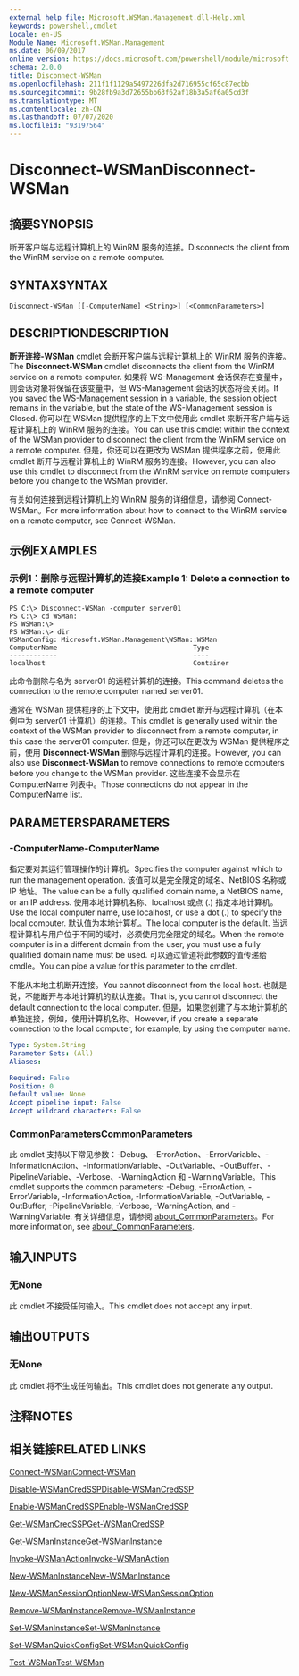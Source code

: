 ```yaml
---
external help file: Microsoft.WSMan.Management.dll-Help.xml
keywords: powershell,cmdlet
Locale: en-US
Module Name: Microsoft.WSMan.Management
ms.date: 06/09/2017
online version: https://docs.microsoft.com/powershell/module/microsoft.wsman.management/disconnect-wsman?view=powershell-6&WT.mc_id=ps-gethelp
schema: 2.0.0
title: Disconnect-WSMan
ms.openlocfilehash: 211f1f1129a5497226dfa2d716955cf65c87ecbb
ms.sourcegitcommit: 9b28fb9a3d72655bb63f62af18b3a5af6a05cd3f
ms.translationtype: MT
ms.contentlocale: zh-CN
ms.lasthandoff: 07/07/2020
ms.locfileid: "93197564"
---
```

# <span data-ttu-id="eee6d-103">Disconnect-WSMan</span><span class="sxs-lookup"><span data-stu-id="eee6d-103">Disconnect-WSMan</span></span>

## <span data-ttu-id="eee6d-104">摘要</span><span class="sxs-lookup"><span data-stu-id="eee6d-104">SYNOPSIS</span></span>
<span data-ttu-id="eee6d-105">断开客户端与远程计算机上的 WinRM 服务的连接。</span><span class="sxs-lookup"><span data-stu-id="eee6d-105">Disconnects the client from the WinRM service on a remote computer.</span></span>

## <span data-ttu-id="eee6d-106">SYNTAX</span><span class="sxs-lookup"><span data-stu-id="eee6d-106">SYNTAX</span></span>

```
Disconnect-WSMan [[-ComputerName] <String>] [<CommonParameters>]
```

## <span data-ttu-id="eee6d-107">DESCRIPTION</span><span class="sxs-lookup"><span data-stu-id="eee6d-107">DESCRIPTION</span></span>
<span data-ttu-id="eee6d-108">**断开连接-WSMan** cmdlet 会断开客户端与远程计算机上的 WinRM 服务的连接。</span><span class="sxs-lookup"><span data-stu-id="eee6d-108">The **Disconnect-WSMan** cmdlet disconnects the client from the WinRM service on a remote computer.</span></span>
<span data-ttu-id="eee6d-109">如果将 WS-Management 会话保存在变量中，则会话对象将保留在该变量中，但 WS-Management 会话的状态将会关闭。</span><span class="sxs-lookup"><span data-stu-id="eee6d-109">If you saved the WS-Management session in a variable, the session object remains in the variable, but the state of the WS-Management session is Closed.</span></span>
<span data-ttu-id="eee6d-110">你可以在 WSMan 提供程序的上下文中使用此 cmdlet 来断开客户端与远程计算机上的 WinRM 服务的连接。</span><span class="sxs-lookup"><span data-stu-id="eee6d-110">You can use this cmdlet within the context of the WSMan provider to disconnect the client from the WinRM service on a remote computer.</span></span>
<span data-ttu-id="eee6d-111">但是，你还可以在更改为 WSMan 提供程序之前，使用此 cmdlet 断开与远程计算机上的 WinRM 服务的连接。</span><span class="sxs-lookup"><span data-stu-id="eee6d-111">However, you can also use this cmdlet to disconnect from the WinRM service on remote computers before you change to the WSMan provider.</span></span>

<span data-ttu-id="eee6d-112">有关如何连接到远程计算机上的 WinRM 服务的详细信息，请参阅 Connect-WSMan。</span><span class="sxs-lookup"><span data-stu-id="eee6d-112">For more information about how to connect to the WinRM service on a remote computer, see Connect-WSMan.</span></span>

## <span data-ttu-id="eee6d-113">示例</span><span class="sxs-lookup"><span data-stu-id="eee6d-113">EXAMPLES</span></span>

### <span data-ttu-id="eee6d-114">示例1：删除与远程计算机的连接</span><span class="sxs-lookup"><span data-stu-id="eee6d-114">Example 1: Delete a connection to a remote computer</span></span>

```
PS C:\> Disconnect-WSMan -computer server01
PS C:\> cd WSMan:
PS WSMan:\>
PS WSMan:\> dir
WSManConfig: Microsoft.WSMan.Management\WSMan::WSMan
ComputerName                                  Type
------------                                  ----
localhost                                     Container
```

<span data-ttu-id="eee6d-115">此命令删除与名为 server01 的远程计算机的连接。</span><span class="sxs-lookup"><span data-stu-id="eee6d-115">This command deletes the connection to the remote computer named server01.</span></span>

<span data-ttu-id="eee6d-116">通常在 WSMan 提供程序的上下文中，使用此 cmdlet 断开与远程计算机（在本例中为 server01 计算机）的连接。</span><span class="sxs-lookup"><span data-stu-id="eee6d-116">This cmdlet is generally used within the context of the WSMan provider to disconnect from a remote computer, in this case the server01 computer.</span></span>
<span data-ttu-id="eee6d-117">但是，你还可以在更改为 WSMan 提供程序之前，使用 **Disconnect-WSMan** 删除与远程计算机的连接。</span><span class="sxs-lookup"><span data-stu-id="eee6d-117">However, you can also use **Disconnect-WSMan** to remove connections to remote computers before you change to the WSMan provider.</span></span>
<span data-ttu-id="eee6d-118">这些连接不会显示在 ComputerName 列表中。</span><span class="sxs-lookup"><span data-stu-id="eee6d-118">Those connections do not appear in the ComputerName list.</span></span>

## <span data-ttu-id="eee6d-119">PARAMETERS</span><span class="sxs-lookup"><span data-stu-id="eee6d-119">PARAMETERS</span></span>

### <span data-ttu-id="eee6d-120">-ComputerName</span><span class="sxs-lookup"><span data-stu-id="eee6d-120">-ComputerName</span></span>
<span data-ttu-id="eee6d-121">指定要对其运行管理操作的计算机。</span><span class="sxs-lookup"><span data-stu-id="eee6d-121">Specifies the computer against which to run the management operation.</span></span>
<span data-ttu-id="eee6d-122">该值可以是完全限定的域名、NetBIOS 名称或 IP 地址。</span><span class="sxs-lookup"><span data-stu-id="eee6d-122">The value can be a fully qualified domain name, a NetBIOS name, or an IP address.</span></span>
<span data-ttu-id="eee6d-123">使用本地计算机名称、localhost 或点 (.) 指定本地计算机。</span><span class="sxs-lookup"><span data-stu-id="eee6d-123">Use the local computer name, use localhost, or use a dot (.) to specify the local computer.</span></span>
<span data-ttu-id="eee6d-124">默认值为本地计算机。</span><span class="sxs-lookup"><span data-stu-id="eee6d-124">The local computer is the default.</span></span>
<span data-ttu-id="eee6d-125">当远程计算机与用户位于不同的域时，必须使用完全限定的域名。</span><span class="sxs-lookup"><span data-stu-id="eee6d-125">When the remote computer is in a different domain from the user, you must use a fully qualified domain name must be used.</span></span>
<span data-ttu-id="eee6d-126">可以通过管道将此参数的值传递给 cmdle。</span><span class="sxs-lookup"><span data-stu-id="eee6d-126">You can pipe a value for this parameter to the cmdlet.</span></span>

<span data-ttu-id="eee6d-127">不能从本地主机断开连接。</span><span class="sxs-lookup"><span data-stu-id="eee6d-127">You cannot disconnect from the local host.</span></span>
<span data-ttu-id="eee6d-128">也就是说，不能断开与本地计算机的默认连接。</span><span class="sxs-lookup"><span data-stu-id="eee6d-128">That is, you cannot disconnect the default connection to the local computer.</span></span>
<span data-ttu-id="eee6d-129">但是，如果您创建了与本地计算机的单独连接，例如，使用计算机名称。</span><span class="sxs-lookup"><span data-stu-id="eee6d-129">However, if you create a separate connection to the local computer, for example, by using the computer name.</span></span>

```yaml
Type: System.String
Parameter Sets: (All)
Aliases:

Required: False
Position: 0
Default value: None
Accept pipeline input: False
Accept wildcard characters: False
```

### <span data-ttu-id="eee6d-130">CommonParameters</span><span class="sxs-lookup"><span data-stu-id="eee6d-130">CommonParameters</span></span>
<span data-ttu-id="eee6d-131">此 cmdlet 支持以下常见参数：-Debug、-ErrorAction、-ErrorVariable、-InformationAction、-InformationVariable、-OutVariable、-OutBuffer、-PipelineVariable、-Verbose、-WarningAction 和 -WarningVariable。</span><span class="sxs-lookup"><span data-stu-id="eee6d-131">This cmdlet supports the common parameters: -Debug, -ErrorAction, -ErrorVariable, -InformationAction, -InformationVariable, -OutVariable, -OutBuffer, -PipelineVariable, -Verbose, -WarningAction, and -WarningVariable.</span></span> <span data-ttu-id="eee6d-132">有关详细信息，请参阅 [about_CommonParameters](https://go.microsoft.com/fwlink/?LinkID=113216)。</span><span class="sxs-lookup"><span data-stu-id="eee6d-132">For more information, see [about_CommonParameters](https://go.microsoft.com/fwlink/?LinkID=113216).</span></span>

## <span data-ttu-id="eee6d-133">输入</span><span class="sxs-lookup"><span data-stu-id="eee6d-133">INPUTS</span></span>

### <span data-ttu-id="eee6d-134">无</span><span class="sxs-lookup"><span data-stu-id="eee6d-134">None</span></span>
<span data-ttu-id="eee6d-135">此 cmdlet 不接受任何输入。</span><span class="sxs-lookup"><span data-stu-id="eee6d-135">This cmdlet does not accept any input.</span></span>

## <span data-ttu-id="eee6d-136">输出</span><span class="sxs-lookup"><span data-stu-id="eee6d-136">OUTPUTS</span></span>

### <span data-ttu-id="eee6d-137">无</span><span class="sxs-lookup"><span data-stu-id="eee6d-137">None</span></span>
<span data-ttu-id="eee6d-138">此 cmdlet 将不生成任何输出。</span><span class="sxs-lookup"><span data-stu-id="eee6d-138">This cmdlet does not generate any output.</span></span>

## <span data-ttu-id="eee6d-139">注释</span><span class="sxs-lookup"><span data-stu-id="eee6d-139">NOTES</span></span>

## <span data-ttu-id="eee6d-140">相关链接</span><span class="sxs-lookup"><span data-stu-id="eee6d-140">RELATED LINKS</span></span>

[<span data-ttu-id="eee6d-141">Connect-WSMan</span><span class="sxs-lookup"><span data-stu-id="eee6d-141">Connect-WSMan</span></span>](Connect-WSMan.md)

[<span data-ttu-id="eee6d-142">Disable-WSManCredSSP</span><span class="sxs-lookup"><span data-stu-id="eee6d-142">Disable-WSManCredSSP</span></span>](Disable-WSManCredSSP.md)

[<span data-ttu-id="eee6d-143">Enable-WSManCredSSP</span><span class="sxs-lookup"><span data-stu-id="eee6d-143">Enable-WSManCredSSP</span></span>](Enable-WSManCredSSP.md)

[<span data-ttu-id="eee6d-144">Get-WSManCredSSP</span><span class="sxs-lookup"><span data-stu-id="eee6d-144">Get-WSManCredSSP</span></span>](Get-WSManCredSSP.md)

[<span data-ttu-id="eee6d-145">Get-WSManInstance</span><span class="sxs-lookup"><span data-stu-id="eee6d-145">Get-WSManInstance</span></span>](Get-WSManInstance.md)

[<span data-ttu-id="eee6d-146">Invoke-WSManAction</span><span class="sxs-lookup"><span data-stu-id="eee6d-146">Invoke-WSManAction</span></span>](Invoke-WSManAction.md)

[<span data-ttu-id="eee6d-147">New-WSManInstance</span><span class="sxs-lookup"><span data-stu-id="eee6d-147">New-WSManInstance</span></span>](New-WSManInstance.md)

[<span data-ttu-id="eee6d-148">New-WSManSessionOption</span><span class="sxs-lookup"><span data-stu-id="eee6d-148">New-WSManSessionOption</span></span>](New-WSManSessionOption.md)

[<span data-ttu-id="eee6d-149">Remove-WSManInstance</span><span class="sxs-lookup"><span data-stu-id="eee6d-149">Remove-WSManInstance</span></span>](Remove-WSManInstance.md)

[<span data-ttu-id="eee6d-150">Set-WSManInstance</span><span class="sxs-lookup"><span data-stu-id="eee6d-150">Set-WSManInstance</span></span>](Set-WSManInstance.md)

[<span data-ttu-id="eee6d-151">Set-WSManQuickConfig</span><span class="sxs-lookup"><span data-stu-id="eee6d-151">Set-WSManQuickConfig</span></span>](Set-WSManQuickConfig.md)

[<span data-ttu-id="eee6d-152">Test-WSMan</span><span class="sxs-lookup"><span data-stu-id="eee6d-152">Test-WSMan</span></span>](Test-WSMan.md)
